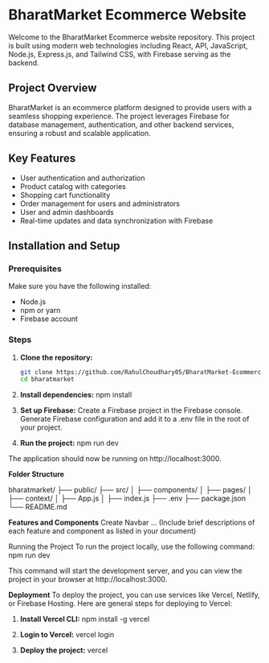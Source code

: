 # BharatMarket Ecommerce Website

Welcome to the BharatMarket Ecommerce website repository. This project is built using modern web technologies including React, API, JavaScript, Node.js, Express.js, and Tailwind CSS, with Firebase serving as the backend.

## Project Overview

BharatMarket is an ecommerce platform designed to provide users with a seamless shopping experience. The project leverages Firebase for database management, authentication, and other backend services, ensuring a robust and scalable application.

## Key Features

- User authentication and authorization
- Product catalog with categories
- Shopping cart functionality
- Order management for users and administrators
- User and admin dashboards
- Real-time updates and data synchronization with Firebase

## Installation and Setup

### Prerequisites

Make sure you have the following installed:
- Node.js
- npm or yarn
- Firebase account

### Steps

1. **Clone the repository:**
   ```bash
   git clone https://github.com/RahulChoudhary05/BharatMarket-EcommerceWebsite
   cd bharatmarket

2. **Install dependencies:**
   npm install

3. **Set up Firebase:**
   Create a Firebase project in the Firebase console.
   Generate Firebase configuration and add it to a .env file in the root of your project.

4. **Run the project:**
   npm run dev

The application should now be running on http://localhost:3000.

**Folder Structure**

bharatmarket/
├── public/
├── src/
│   ├── components/
│   ├── pages/
│   ├── context/
│   ├── App.js
│   ├── index.js
├── .env
├── package.json
└── README.md

**Features and Components**
Create Navbar
... (Include brief descriptions of each feature and component as listed in your document)

Running the Project
To run the project locally, use the following command:
npm run dev

This command will start the development server, and you can view the project in your browser at http://localhost:3000.

**Deployment**
To deploy the project, you can use services like Vercel, Netlify, or Firebase Hosting. Here are general steps for deploying to Vercel:

1. **Install Vercel CLI:**
   npm install -g vercel

2. **Login to Vercel:**
   vercel login

3. **Deploy the project:**
   vercel

